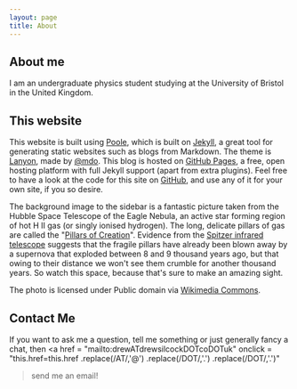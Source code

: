```yaml
---
layout: page
title: About
---
```


## About me

I am an undergraduate physics student studying at the University of Bristol in the United Kingdom.

## This website

This website is built using [Poole](http://getpoole.com), which is built on [Jekyll](http://jekyllrb.com), a great tool for generating static websites such as blogs from Markdown. The theme is [Lanyon](http://lanyon.getpoole.com), made by [@mdo](http://twitter.com/mdo). This blog is hosted on [GitHub Pages](http://pages.github.com), a free, open hosting platform with full Jekyll support (apart from extra plugins). Feel free to have a look at the code for this site on [GitHub](http://github.com/drewsberry/drewsberry.github.io), and use any of it for your own site, if you so desire.

The background image to the sidebar is a fantastic picture taken from the Hubble Space Telescope of the Eagle Nebula, an active star forming region of hot H II gas (or singly ionised hydrogen). The long, delicate pillars of gas are called the "<a href="http://commons.wikimedia.org/wiki/File:Eagle_nebula_pillars.jpg#mediaviewer/File:Eagle_nebula_pillars.jpg">Pillars of Creation</a>". Evidence from the [Spitzer infrared telescope](http://www.spitzer.caltech.edu/news/249-ssc2007-01-Famous-Space-Pillars-Feel-the-Heat-of-Star-s-Explosion) suggests that the fragile pillars have already been blown away by a supernova that exploded between 8 and 9 thousand years ago, but that owing to their distance we won't see them crumble for another thousand years. So watch this space, because that's sure to make an amazing sight.

The photo is licensed under Public domain via <a href="//commons.wikimedia.org/wiki/">Wikimedia Commons</a>.

## Contact Me

If you want to ask me a question, tell me something or just generally fancy a chat, then
<a href = "mailto:drewATdrewsilcockDOTcoDOTuk" 
   onclick = "this.href=this.href
              .replace(/AT/,'&#64;')
              .replace(/DOT/,'&#46;')
              .replace(/DOT/,'&#46;')"
>send me an email!</a>
